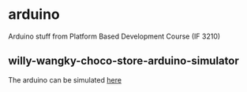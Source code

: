 # arduino
Arduino stuff from Platform Based Development Course (IF 3210)

## willy-wangky-choco-store-arduino-simulator
The arduino can be simulated [here](https://www.tinkercad.com/things/5I3nv452jQG-if3210-2021-arduino-13518017)